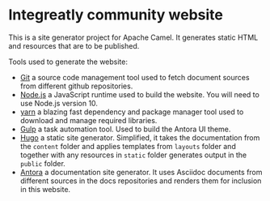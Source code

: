 # Integreatly community website

This is a site generator project for Apache Camel. It generates static HTML and
resources that are to be published. 

Tools used to generate the website:
 - [Git](https://git-scm.com/) a source code management tool used to fetch document sources from different 
   github repositories.
 - [Node.js](https://nodejs.org/) a JavaScript runtime used to build the website. You will need to use Node.js version 10.
 - [yarn](https://yarnpkg.com/) a blazing fast dependency and package manager tool used to download 
   and manage required libraries.
 - [Gulp](http://gulpjs.com/) a task automation tool. Used to build the Antora UI theme.
 - [Hugo](https://gohugo.io) a static site generator. Simplified, it takes the
   documentation from the `content` folder and applies templates from `layouts`
   folder and together with any resources in `static` folder generates output in
   the `public` folder.
 - [Antora](https://antora.org/) a documentation site generator. It uses
   Asciidoc documents from different sources in the docs repositories and renders them for inclusion in this website.